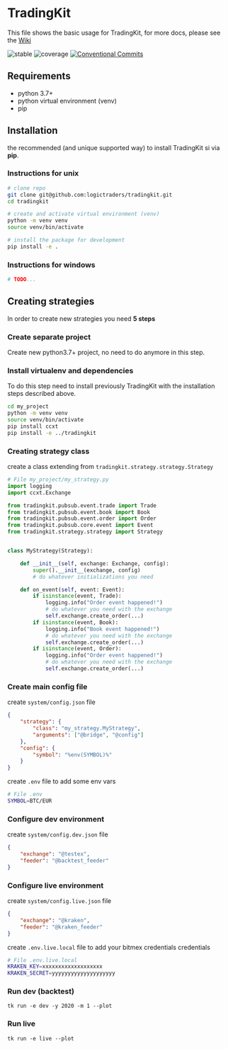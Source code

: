 # TradingKit
This file shows the basic usage for TradingKit, for more docs, please see the [Wiki](https://github.com/Logictraders/tradingkit/wiki)

![stable](https://img.shields.io/badge/stable-1.1.5-blue)
![coverage](https://img.shields.io/badge/coverage-37%25-orange)
[![Conventional Commits](https://img.shields.io/badge/Conventional%20Commits-1.0.0-yellow.svg)](https://conventionalcommits.org)

## Requirements
- python 3.7+
- python virtual environment (venv)
- pip

## Installation
the recommended (and unique supported way) to install TradingKit si via **pip**.

### Instructions for unix
```bash
# clone repo
git clone git@github.com:logictraders/tradingkit.git
cd tradingkit

# create and activate virtual environment (venv)
python -m venv venv
source venv/bin/activate

# install the package for development
pip install -e .
```

### Instructions for windows
```bash
# TODO...
```

## Creating strategies
In order to create new strategies you need **5 steps**
### Create separate project
Create new python3.7+ project, no need to do anymore in this step.

### Install virtualenv and dependencies
To do this step need to install previously TradingKit with the installation steps described above.
```bash
cd my_project
python -m venv venv
source venv/bin/activate
pip install ccxt
pip install -e ../tradingkit
```

### Creating strategy class
create a class extending from `tradingkit.strategy.strategy.Strategy`
```python
# File my_project/my_strategy.py
import logging
import ccxt.Exchange

from tradingkit.pubsub.event.trade import Trade
from tradingkit.pubsub.event.book import Book
from tradingkit.pubsub.event.order import Order
from tradingkit.pubsub.core.event import Event
from tradingkit.strategy.strategy import Strategy


class MyStrategy(Strategy):

    def __init__(self, exchange: Exchange, config):
        super().__init__(exchange, config)
        # do whatever initializations you need

    def on_event(self, event: Event):
        if isinstance(event, Trade):
            logging.info("Order event happened!")
            # do whatever you need with the exchange
            self.exchange.create_order(...)
        if isinstance(event, Book):
            logging.info("Book event happened!")
            # do whatever you need with the exchange
            self.exchange.create_order(...)
        if isinstance(event, Order):
            logging.info("Order event happened!")
            # do whatever you need with the exchange
            self.exchange.create_order(...)
```
### Create main config file
create `system/config.json` file
```json
{
    "strategy": {
        "class": "my_strategy.MyStrategy",
        "arguments": ["@bridge", "@config"]
    },
    "config": {
        "symbol": "%env(SYMBOL)%"
    }
}
```
create `.env` file to add some env vars
```bash
# File .env
SYMBOL=BTC/EUR
```


### Configure dev environment
create `system/config.dev.json` file
```json
{
    "exchange": "@testex",
    "feeder": "@backtest_feeder"
}
```

### Configure live environment
create `system/config.live.json` file
```json
{
    "exchange": "@kraken",
    "feeder": "@kraken_feeder"
}
```
create `.env.live.local` file to add your bitmex credentials credentials
```bash
# File .env.live.local
KRAKEN_KEY=xxxxxxxxxxxxxxxxxxx
KRAKEN_SECRET=yyyyyyyyyyyyyyyyyyyy
```


### Run dev (backtest)
```
tk run -e dev -y 2020 -m 1 --plot
```

### Run live
```
tk run -e live --plot
```
